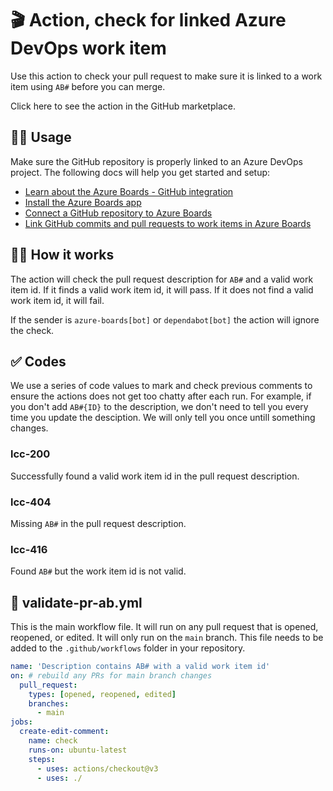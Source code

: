 # 🎬 Action, check for linked Azure DevOps work item

Use this action to check your pull request to make sure it is linked to a work item using ``AB#`` before you can merge.

Click here to see the action in the GitHub marketplace.

## 💁‍♂️ Usage

Make sure the GitHub repository is properly linked to an Azure DevOps project. The following docs will help you get started and setup:

- [Learn about the Azure Boards - GitHub integration](https://learn.microsoft.com/en-us/azure/devops/boards/github/?view=azure-devops)
- [Install the Azure Boards app](https://github.com/marketplace/azure-boards)
- [Connect a GitHub repository to Azure Boards](https://learn.microsoft.com/en-us/azure/devops/boards/github/add-remove-repositories?view=azure-devops)
- [Link GitHub commits and pull requests to work items in Azure Boards](https://learn.microsoft.com/en-us/azure/devops/boards/github/link-to-from-github?view=azure-devops)

## 👩‍🏫 How it works

The action will check the pull request description for ``AB#`` and a valid work item id. If it finds a valid work item id, it will pass. If it does not find a valid work item id, it will fail.

If the sender is ``azure-boards[bot]`` or ``dependabot[bot]`` the action will ignore the check.

## ✅ Codes

We use a series of code values to mark and check previous comments to ensure the actions does not get too chatty after each run. For example, if you don't add ``AB#{ID}`` to the description, we don't need to tell you every time you update the desciption. We will only tell you once untill something changes.

### lcc-200

Successfully found a valid work item id in the pull request description.

### lcc-404

Missing ``AB#`` in the pull request description.

### lcc-416

Found ``AB#`` but the work item id is not valid.

## 📄 validate-pr-ab.yml

This is the main workflow file. It will run on any pull request that is opened, reopened, or edited. It will only run on the ``main`` branch. This file needs to be added to the ``.github/workflows`` folder in your repository.

```yml
name: 'Description contains AB# with a valid work item id'
on: # rebuild any PRs for main branch changes
  pull_request:
    types: [opened, reopened, edited]
    branches:
      - main 
jobs:
  create-edit-comment:
    name: check   
    runs-on: ubuntu-latest
    steps:
      - uses: actions/checkout@v3
      - uses: ./
```